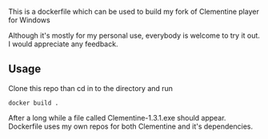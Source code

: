 This is a dockerfile which can be used to build my fork of Clementine player for Windows

Although it's mostly for my personal use, everybody is welcome to try it out. I would appreciate any feedback.

## Usage
Clone this repo than cd in to the directory and run

`docker build .`

After a long while a file called Clementine-1.3.1.exe should appear. Dockerfile uses my own repos for both Clementine and it's dependencies.
